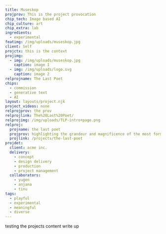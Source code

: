 ```yaml
---
title: Museskop
projprov: This is the project provocation
chip_tech: Image based AI
chip_culture: art
chip_extra: lab
ingredients:
  - experimental
featimg: /img/uploads/museskop.jpg
client: Self
projctx: this is the context
projimg:
  - img: /img/uploads/museskop.jpg
    caption: image 1
  - img: /img/uploads/logo.svg
    caption: image 2
relprojname: The Last Poet
chips:
  - commission
  - generative text
  - AI
layout: layouts/project.njk
project_videos: none
relprojprov: the prov
relprojlink: The%20Last%20Poet/
relprojimg: /img/uploads/TLP-intro+page.png
relproj:
  projname: the last poet
  projprov: highlighting the grandeur and magnificence of the most formidable herbivore
  projlink: /projects/the-last-poet
projdet:
  client: acme inc.
  delivery:
    - concept
    - design delivery
    - production
    - project management
  collaborators:
    - yugen
    - anjana
    - tinu
tags:
  - playful
  - experimental
  - meaningful
  - diverse
---
```


testing the projects content write up